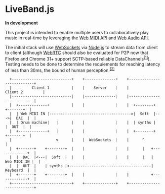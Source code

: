 LiveBand.js
===========

**In development**

This project is intended to enable multiple users to collaboratively play music in real-time by leveraging the [Web MIDI API](http://www.w3.org/TR/webmidi/) and [Web Audio API](http://www.w3.org/TR/webaudio/).

The initial stack will use [WebSockets](http://www.w3.org/TR/2011/WD-websockets-20110419/) via [Node.js](https://github.com/joyent/node) to stream data from client to client (although [WebRTC](http://www.w3.org/TR/webrtc/) should also be evaluated for P2P now that Firefox and Chrome 31+ support SCTP-based reliable DataChannels<sup>[[1]](http://peerjs.com/status)</sup>). Testing needs to be done to determine the requiements for reaching latency of less than 30ms, the bound of human perception.<sup>[[2]](http://cacm.acm.org/magazines/2006/11/5793-enabling-network-centric-music-performance-in-wide-area-networks/fulltext)</sup>

      +---------------------------+    +--------------+    +---------------------------+
      |         Client 1          |    |    Server    |    |          Client 2         |
      |---------------------------|    |--------------|    |---------------------------|
      |  +-------------+          |    |              |    |  +--------+    +-------+  |
      |  | Web MIDI IN |------------------------------------->|  Soft  |--->|  DAC  |  |
      |  | Drum machine|   |      |    |              |    |  | synths |    |  OUT  |  |
      |  +-------------+   |      |    |              |    |  +--------+    +------ +  |
      |                    v      |    |  WebSockets  |    |      ^                    |
      |  +-------+    +--------+  |    |              |    |      |   +-------------+  |
      |  |  DAC  |<---|  Soft  |  |    |              |    |      |   | Web MIDI IN |  |
      |  |  OUT  |    | synths |<-------------------------------------|   Keyboard  |  |
      |  +-------+    +--------+  |    |              |    |          +-------------+  |
      +---------------------------+    +--------------+    +---------------------------+
